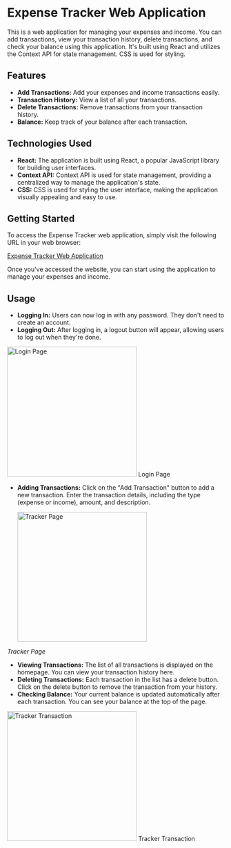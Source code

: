 # Expense Tracker Web Application

This is a web application for managing your expenses and income. You can add transactions, view your transaction history, delete transactions, and check your balance using this application. It's built using React and utilizes the Context API for state management. CSS is used for styling.

## Features

- **Add Transactions:** Add your expenses and income transactions easily.
- **Transaction History:** View a list of all your transactions.
- **Delete Transactions:** Remove transactions from your transaction history.
- **Balance:** Keep track of your balance after each transaction.



## Technologies Used

- **React:** The application is built using React, a popular JavaScript library for building user interfaces.
- **Context API:** Context API is used for state management, providing a centralized way to manage the application's state.
- **CSS:** CSS is used for styling the user interface, making the application visually appealing and easy to use.

## Getting Started

To access the Expense Tracker web application, simply visit the following URL in your web browser:

[Expense Tracker Web Application](https://expenses-tracker-rust-alpha.vercel.app)

Once you've accessed the website, you can start using the application to manage your expenses and income.

## Usage

- **Logging In:** Users can now log in with any password. They don't need to create an account.
- **Logging Out:** After logging in, a logout button will appear, allowing users to log out when they're done.
<img src="https://github.com/mohamedsharrif/Expenses-Tracker/assets/140901952/0bf5d7d4-3d6a-43f7-86b4-b6af11632af3" alt="Login Page" width="300">
Login Page

- **Adding Transactions:** Click on the "Add Transaction" button to add a new transaction. Enter the transaction details, including the type (expense or income), amount, and description.

  <img src="https://github.com/mohamedsharrif/Expenses-Tracker/assets/140901952/67d4f19f-046c-492b-8c2c-74793f392bf3" alt="Tracker Page" width="300">
*Tracker Page*

- **Viewing Transactions:** The list of all transactions is displayed on the homepage. You can view your transaction history here.
- **Deleting Transactions:** Each transaction in the list has a delete button. Click on the delete button to remove the transaction from your history.
- **Checking Balance:** Your current balance is updated automatically after each transaction. You can see your balance at the top of the page.

<img src="https://github.com/mohamedsharrif/Expenses-Tracker/assets/140901952/f6c03221-97c7-4389-b0c7-95cdf0d4b082" alt="Tracker Transaction" width="300">
Tracker Transaction





